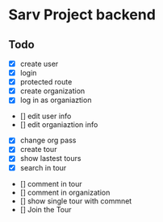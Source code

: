 # Sarv Project backend

## Todo

- [x] create user
- [x] login
- [x] protected route
- [x] create organization
- [x] log in as organiaztion
- [] edit user info
- [] edit organiaztion info
- [x] change org pass
- [x] create tour
- [x] show lastest tours
- [x] search in tour
- [] comment in tour
- [] comment in organization
- [] show single tour with commnet
- [] Join the Tour
